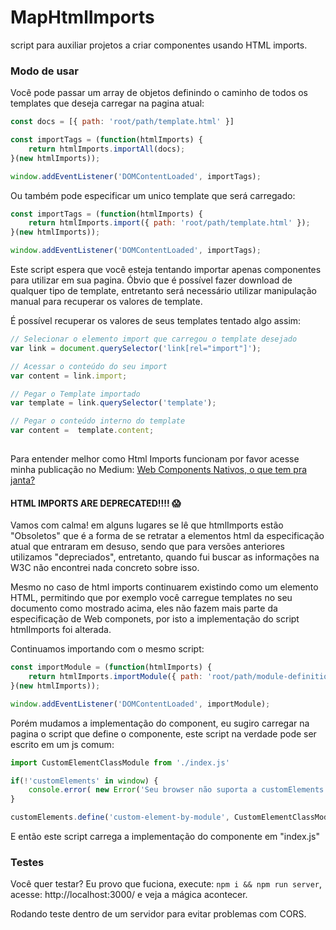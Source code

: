 # MapHtmlImports
script para auxiliar projetos a criar componentes usando HTML imports.

### Modo de usar

Você pode passar um array de objetos definindo o caminho de todos os templates que deseja carregar na pagina atual:

```javascript
const docs = [{ path: 'root/path/template.html' }]

const importTags = (function(htmlImports) {
    return htmlImports.importAll(docs);
}(new htmlImports));

window.addEventListener('DOMContentLoaded', importTags);
```

Ou também pode especificar um unico template que será carregado:

```javascript
const importTags = (function(htmlImports) {
    return htmlImports.import({ path: 'root/path/template.html' });
}(new htmlImports));

window.addEventListener('DOMContentLoaded', importTags);
```

Este script espera que você esteja tentando importar apenas componentes para utilizar em sua pagina. Óbvio que é possível fazer download de qualquer tipo de template, entretanto será necessário utilizar manipulação manual para recuperar os valores de template. 

É possível recuperar os valores de seus templates tentado algo assim:

```javascript
// Selecionar o elemento import que carregou o template desejado
var link = document.querySelector('link[rel="import"]');

// Acessar o conteúdo do seu import
var content = link.import;

// Pegar o Template importado
var template = link.querySelector('template');

// Pegar o conteúdo interno do template
var content =  template.content;
    
```

Para entender melhor como Html Imports funcionam por favor acesse minha publicação no Medium: [Web Components Nativos, o que tem pra janta?](https://medium.com/@evertonthepaula/web-components-nativos-o-que-tem-pra-janta-f2706e90a673
)

#### HTML IMPORTS ARE DEPRECATED!!!! :scream:

Vamos com calma! em alguns lugares se lê que htmlImports estão "Obsoletos" que é a forma de se retratar a elementos html da especificação atual que entraram em desuso, sendo que para versões anteriores utilizamos "depreciados", entretanto, quando fui buscar as informações na W3C não encontrei nada concreto sobre isso. 

Mesmo no caso de html imports continuarem existindo como um elemento HTML, permitindo que por exemplo você carregue templates no seu documento como mostrado acima, eles não fazem mais parte da especificação de Web componets, por isto a implementação do script htmlImports foi alterada.

Continuamos importando com o mesmo script:

```javascript
const importModule = (function(htmlImports) {
    return htmlImports.importModule({ path: 'root/path/module-definition.js' });
}(new htmlImports));

window.addEventListener('DOMContentLoaded', importModule);
```

Porém mudamos a implementação do component, eu sugiro carregar na pagina o script que define o componente, este script na verdade pode ser escrito em um js comum:

```javascript
import CustomElementClassModule from './index.js'

if(!'customElements' in window) {
    console.error( new Error('Seu browser não suporta a customElements') );
}

customElements.define('custom-element-by-module', CustomElementClassModule);
```

E então este script carrega a implementação do componente em "index.js"

### Testes

Você quer testar? Eu provo que fuciona, execute: ```npm i && npm run server```, acesse: http://localhost:3000/ e veja a mágica acontecer.

Rodando teste dentro de um servidor para evitar problemas com CORS.
